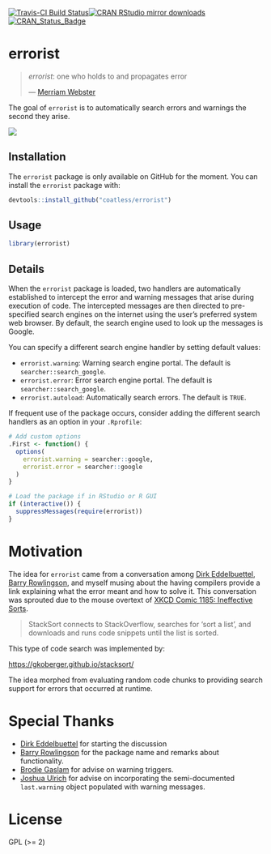 
<!-- README.md is generated from README.Rmd. Please edit that file -->

[![Travis-CI Build
Status](https://travis-ci.org/coatless/errorist.svg?branch=master)](https://travis-ci.org/coatless/errorist)[![CRAN
RStudio mirror
downloads](http://cranlogs.r-pkg.org/badges/errorist)](http://www.r-pkg.org/pkg/errorist)[![CRAN\_Status\_Badge](http://www.r-pkg.org/badges/version/errorist)](https://cran.r-project.org/package=errorist)

# errorist

> *errorist*: one who holds to and propagates error
> 
> — [Merriam
> Webster](https://www.merriam-webster.com/dictionary/errorist)

The goal of `errorist` is to automatically search errors and warnings
the second they arise.

![](https://media.giphy.com/media/l1IBjB9qJ2jOnntOU/giphy.gif)

## Installation

The `errorist` package is only available on GitHub for the moment. You
can install the `errorist` package with:

``` r
devtools::install_github("coatless/errorist")
```

## Usage

``` r
library(errorist)
```

## Details

When the `errorist` package is loaded, two handlers are automatically
established to intercept the error and warning messages that arise
during execution of code. The intercepted messages are then directed to
pre-specified search engines on the internet using the user’s preferred
system web browser. By default, the search engine used to look up the
messages is Google.

You can specify a different search engine handler by setting default
values:

  - `errorist.warning`: Warning search engine portal. The default is
    `searcher::search_google`.
  - `errorist.error`: Error search engine portal. The default is
    `searcher::search_google`.
  - `errorist.autoload`: Automatically search errors. The default is
    `TRUE`.

If frequent use of the package occurs, consider adding the different
search handlers as an option in your `.Rprofile`:

``` r
# Add custom options
.First <- function() {
  options(
    errorist.warning = searcher::google,
    errorist.error = searcher::google
  )
}

# Load the package if in RStudio or R GUI
if (interactive()) {
  suppressMessages(require(errorist))
}
```

# Motivation

The idea for `errorist` came from a conversation among [Dirk
Eddelbuettel](http://dirk.eddelbuettel.com), [Barry
Rowlingson](http://barry.rowlingson.com), and myself musing about the
having compilers provide a link explaining what the error meant and how
to solve it. This conversation was sprouted due to the mouse overtext of
[XKCD Comic 1185: Ineffective Sorts](https://xkcd.com/1185/).

> StackSort connects to StackOverflow, searches for ‘sort a list’, and
> downloads and runs code snippets until the list is sorted.

This type of code search was implemented by:

<https://gkoberger.github.io/stacksort/>

The idea morphed from evaluating random code chunks to providing search
support for errors that occurred at runtime.

# Special Thanks

  - [Dirk Eddelbuettel](http://dirk.eddelbuettel.com) for starting the
    discussion
  - [Barry Rowlingson](http://barry.rowlingson.com) for the package name
    and remarks about functionality.
  - [Brodie Gaslam](http://www.brodieg.com/) for advise on warning
    triggers.
  - [Joshua Ulrich](http://www.joshuaulrich.com/) for advise on
    incorporating the semi-documented `last.warning` object populated
    with warning messages.

# License

GPL (\>= 2)
